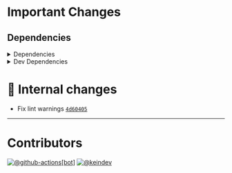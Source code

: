# Important Changes

## Dependencies

<details>
<summary>Dependencies</summary>

- Changed **[execa](https://www.npmjs.com/package/execa)** from `^8.0.0` to `^8.0.1`
- Changed **[semver](https://www.npmjs.com/package/semver)** from `^7.5.4` to `^7.6.0`

</details>

<details>
<summary>Dev Dependencies</summary>

- Changed **[@tagproject/ts-package-shared-config](https://www.npmjs.com/package/@tagproject/ts-package-shared-config)** from `^11.0.1` to `^11.0.4`
- Changed **[@types/lodash.clonedeep](https://www.npmjs.com/package/@types/lodash.clonedeep)** from `^4.5.7` to `^4.5.9`
- Changed **[@types/semver](https://www.npmjs.com/package/@types/semver)** from `^7.5.0` to `^7.5.7`

</details>

# :memo: Internal changes

- Fix lint warnings [`4d60405`](https://github.com/keindev/package-json-helper/commit/4d60405d3859aef53f458413caf9361819a96f71)

---

# Contributors

[![@github-actions[bot]](https://avatars.githubusercontent.com/in/15368?v=4&s=40)](https://github.com/github-actions%5Bbot%5D) [![@keindev](https://avatars.githubusercontent.com/u/4527292?v=4&s=40)](https://github.com/keindev)

